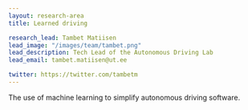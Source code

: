 ```yaml
---
layout: research-area
title: Learned driving

research_lead: Tambet Matiisen
lead_image: "/images/team/tambet.png"
lead_description: Tech Lead of the Autonomous Driving Lab
lead_email: tambet.matiisen@ut.ee

twitter: https://twitter.com/tambetm
---
```


The use of machine learning to simplify autonomous driving software.

